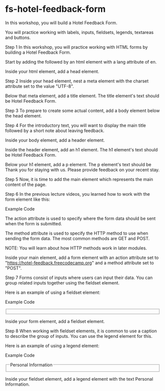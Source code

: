 # fs-hotel-feedback-form

In this workshop, you will build a Hotel Feedback Form.

You will practice working with labels, inputs, fieldsets, legends, textareas and buttons.

Step 1
In this workshop, you will practice working with HTML forms by building a Hotel Feedback Form.

Start by adding the <!DOCTYPE html> followed by an html element with a lang attribute of en.

Inside your html element, add a head element.

Step 2
Inside your head element, nest a meta element with the charset attribute set to the value "UTF-8".

Below that meta element, add a title element. The title element's text should be Hotel Feedback Form.

Step 3
To prepare to create some actual content, add a body element below the head element.

Step 4
For the introductory text, you will want to display the main title followed by a short note about leaving feedback.

Inside your body element, add a header element.

Inside the header element, add an h1 element. The h1 element's text should be Hotel Feedback Form.

Below your h1 element, add a p element. The p element's text should be Thank you for staying with us. Please provide feedback on your recent stay.

Step 5
Now, it is time to add the main element which represents the main content of the page.

Step 6
In the previous lecture videos, you learned how to work with the form element like this:

Example Code
<form method="value-goes-here" action="url-goes-here">
  <!-- inputs go inside here -->
</form>
The action attribute is used to specify where the form data should be sent when the form is submitted.

The method attribute is used to specify the HTTP method to use when sending the form data. The most common methods are GET and POST.

NOTE: You will learn about how HTTP methods work in later modules.

Inside your main element, add a form element with an action attribute set to "https://hotel-feedback.freecodecamp.org" and a method attribute set to "POST".

Step 7
Forms consist of inputs where users can input their data. You can group related inputs together using the fieldset element.

Here is an example of using a fieldset element:

Example Code
<form action="/example-url">
  <fieldset>
  <!-- inputs go inside here-->
  </fieldset>
</form>
Inside your form element, add a fieldset element.

Step 8
When working with fieldset elements, it is common to use a caption to describe the group of inputs. You can use the legend element for this.

Here is an example of using a legend element:

Example Code
<form action="/example-url">
  <fieldset>
    <legend>Personal Information</legend>
    <!-- inputs go inside here-->
  </fieldset>
</form>
Inside your fieldset element, add a legend element with the text Personal Information.
